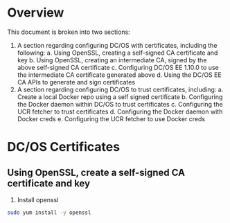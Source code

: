 # Overview

This document is broken into two sections:
1. A section regarding configuring DC/OS with certificates, including the following:
    a. Using OpenSSL, creating a self-signed CA certificate and key
    b. Using OpenSSL, creating an intermediate CA, signed by the above self-signed CA certificate
    c. Configuring DC/OS EE 1.10.0 to use the intermediate CA certificate generated above
    d. Using the DC/OS EE CA APIs to generate and sign certificates
2. A section regarding configuring DC/OS to trust certificates, including:
    a. Create a local Docker repo using a self signed certificate
    b. Configuring the Docker daemon within DC/OS to trust certificates
    c. Configuring the UCR fetcher to trust certificates
    d. Configuring the Docker daemon with Docker creds
    e. Configuring the UCR fetcher to use Docker creds

# DC/OS Certificates

## Using OpenSSL, create a self-signed CA certificate and key
1. Install openssl

```bash
sudo yum install -y openssl
```

